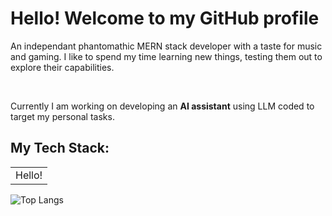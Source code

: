 <h1>Hello! Welcome to my GitHub profile</h1>

<p> An independant phantomathic MERN stack developer with a taste for music and gaming. I like to spend my time learning new things, testing them out to explore their capabilities.</p>
<br>
<p>Currently I am working on developing an <b>AI assistant</b> using LLM coded to target my personal tasks.</p>

<h2><b>My Tech Stack:</b></h2>
<table>
  <tr>
    <td>Hello!</td>
  </tr>  
</table>

![Top Langs](https://github-readme-stats.vercel.app/api/top-langs/?username=kritika-pattalam&layout=compact)

